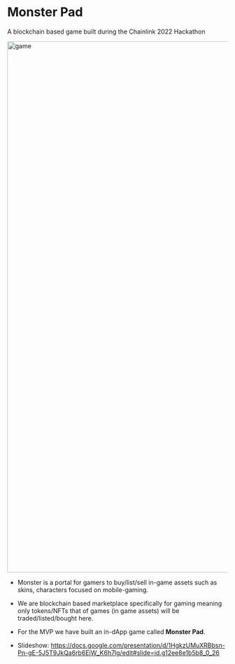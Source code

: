 # Monster Pad

A blockchain based game built during the Chainlink 2022 Hackathon

<img width="1216" alt="game" src="https://user-images.githubusercontent.com/19274376/170808437-8d032e08-44c6-4f34-9fc7-522711726478.png">

- Monster is a portal for gamers to buy/list/sell in-game assets such as skins, characters focused on mobile-gaming.

- We are blockchain based marketplace specifically for gaming meaning only tokens/NFTs that of games (in game assets) will be traded/listed/bought here.

- For the MVP we have built an in-dApp game called **Monster Pad**.

- Slideshow: https://docs.google.com/presentation/d/1HgkzUMuXRBbsn-Pn-gE-5J5T9JkQa6rb6EjW_K6h7lg/edit#slide=id.g12ee8e1b5b8_0_26

